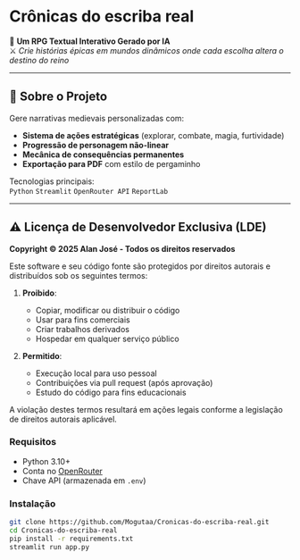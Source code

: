 # Crônicas do escriba real

📜 **Um RPG Textual Interativo Gerado por IA**  
⚔️ *Crie histórias épicas em mundos dinâmicos onde cada escolha altera o destino do reino*

---

## 🏰 Sobre o Projeto

Gere narrativas medievais personalizadas com:
- **Sistema de ações estratégicas** (explorar, combate, magia, furtividade)
- **Progressão de personagem não-linear**
- **Mecânica de consequências permanentes**
- **Exportação para PDF** com estilo de pergaminho

Tecnologias principais:  
`Python` `Streamlit` `OpenRouter API` `ReportLab`

---

## ⚠️ Licença de Desenvolvedor Exclusiva (LDE)

**Copyright © 2025 Alan José - Todos os direitos reservados**

Este software e seu código fonte são protegidos por direitos autorais e distribuídos sob os seguintes termos:

1. **Proibido**:
   - Copiar, modificar ou distribuir o código
   - Usar para fins comerciais
   - Criar trabalhos derivados
   - Hospedar em qualquer serviço público

2. **Permitido**:
   - Execução local para uso pessoal
   - Contribuições via pull request (após aprovação)
   - Estudo do código para fins educacionais

A violação destes termos resultará em ações legais conforme a legislação de direitos autorais aplicável.


### Requisitos
- Python 3.10+
- Conta no [OpenRouter](https://openrouter.ai/)
- Chave API (armazenada em `.env`)

### Instalação
```bash
git clone https://github.com/Mogutaa/Cronicas-do-escriba-real.git
cd Cronicas-do-escriba-real
pip install -r requirements.txt
streamlit run app.py